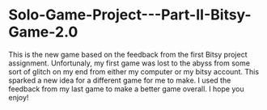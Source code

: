 # Solo-Game-Project---Part-II-Bitsy-Game-2.0

This is the new game based on the feedback from the first Bitsy project assignment. Unfortunaly, my first game was lost to the abyss from some sort of glitch on my end from either my computer or my bitsy account. This sparked a new idea for a different game for me to make. I used the feedback  from my last game to make a better game overall. I hope you enjoy!
